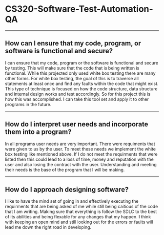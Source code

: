 # CS320-Software-Test-Automation-QA
---------------------------------------------------------
How can I ensure that my code, program, or software is functional and secure?
---------------------------------------------------------

I can ensure that my code, program or the software is functional and secure by testing. This will make sure that the code that is being written is functional. While
this projected only used white box testing there are many other forms. For white box testing, the goal of this is to traverse all statements at least once and 
find any faults within the code that might exist. This type of technique is focused on how the code structure, data structure and internal design works and test accordingly. So for this project this is how this was accomplished. I can take this tool set and apply it to other programs in the future.

---------------------------------------------------------
How do I interpret user needs and incorporate them into a program?
---------------------------------------------------------

In all programs user needs are very important. There were requiments that were given to us by the user. To meet these needs we implement the white box testing like
mentioned above. If I do not meet the requirments that were listed then this could lead to a loss of time, money and reputation with the user and also losing the
contract with the user. Understanding and meeting their needs is the base of the program that I will be making.

---------------------------------------------------------
How do I approach designing software?
---------------------------------------------------------

I like to have the mind set of going in and effectively executing the requirments that are being asked of me while still being caitious of the code that I am writing.
Making sure that everything is follow the SDLC to the best of its abilities and being flexable for any changes that my happen. I think with keeping an open mind and
still looking out for the errors or faults will lead me down the right road in developing.

